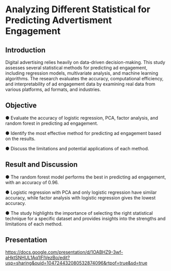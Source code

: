 # Analyzing Different Statistical for Predicting Advertisment Engagement

## Introduction

Digital advertising relies heavily on data-driven decision-making. This study assesses several statistical methods for predicting ad engagement, including regression models, multivariate analysis, and machine learning algorithms. The research evaluates the accuracy, computational efficiency, and interpretability of ad engagement data by examining real data from various platforms, ad formats, and industries.


## Objective

●	Evaluate the accuracy of logistic regression, PCA, factor analysis, and random forest in predicting ad engagement.

●	Identify the most effective method for predicting ad engagement based on the results.

●	Discuss the limitations and potential applications of each method.

## Result and Discussion

●	The random forest model performs the best in predicting ad engagement, with an accuracy of 0.96.

●	Logistic regression with PCA and only logistic regression have similar accuracy, while factor analysis with logistic regression gives the lowest accuracy.

●	The study highlights the importance of selecting the right statistical technique for a specific dataset and provides insights into the strengths and limitations of each method.



## Presentation

https://docs.google.com/presentation/d/1OABHZ9-3wf-aHktSNHUL1Aq1lFlVezBo/edit?usp=sharing&ouid=104724432080532874096&rtpof=true&sd=true
